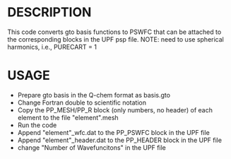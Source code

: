 # DESCRIPTION
This code converts gto basis functions to PSWFC that can be attached to the corresponding blocks in the UPF psp file.
NOTE: need to use spherical harmonics, i.e., PURECART = 1

# USAGE
* Prepare gto basis in the Q-chem format as basis.gto
* Change Fortran double to scientific notation
* Copy the PP\_MESH/PP\_R block (only numbers, no header) of each element to the file "element".mesh
* Run the code
* Append "element"_wfc.dat to the PP_PSWFC block in the UPF file
* Append "element"_header.dat to the PP_HEADER block in the UPF file
* change "Number of Wavefuncitons" in the UPF file
